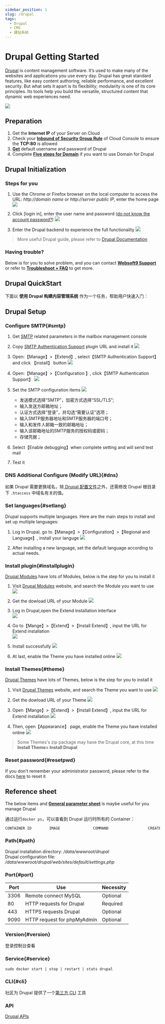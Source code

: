 ```yaml
---
sidebar_position: 1
slug: /drupal
tags:
  - Drupal
  - CMS
  - 建站系统
---
```


# Drupal Getting Started

[Drupal](https://www.drupal.org/)  is content management software. It’s used to make many of the websites and applications you use every day. Drupal has great standard features, like easy content authoring, reliable performance, and excellent security. But what sets it apart is its flexibility; modularity is one of its core principles. Its tools help you build the versatile, structured content that dynamic web experiences need.

![](https://libs.websoft9.com/Websoft9/DocsPicture/zh/drupal/drupal-gui-websoft9.png)


## Preparation

1. Get the **Internet IP** of your Server on Cloud
2. Check your **[Inbound of Security Group Rule](./administrator/firewall#security)** of Cloud Console to ensure the **TCP:80** is allowed
3. **[Get](./user/credentials)** default username and password of Drupal
4. Complete **[Five steps for Domain](./administrator/domain_step)** if you want to use Domain for Drupal
 

## Drupal Initialization

### Steps for you

1. Use the Chrome or Firefox browser on the local computer to access the URL: *http://domain name* or *http://server public IP*, enter the home page
     ![](https://libs.websoft9.com/Websoft9/DocsPicture/en/drupal/drupal-main-websoft9.png)

2. Click [login in], enter the user name and password ([do not know the account password?](./user/credentials))
     ![](https://libs.websoft9.com/Websoft9/DocsPicture/en/drupal/drupal-install1-websoft9.png)

3. Enter the Drupal backend to experience the full functionality
     ![](https://libs.websoft9.com/Websoft9/DocsPicture/en/drupal/drupal-boardpage-websoft9.png)

> More useful Drupal guide, please refer to [Drupal Documentation](https://www.drupal.org/documentation)

### Having trouble?

Below is for you to solve problem, and you can contact **[Websoft9 Support](./helpdesk)** or refer to **[Troubleshoot + FAQ](./faq#setup)** to get more.  

## Drupal QuickStart

下面以 **使用 Drupal 构建内容管理系统** 作为一个任务，帮助用户快速入门：

## Drupal Setup

### Configure SMTP{#smtp}

1. Get [SMTP](./administrator/smtp) related parameters in the mailbox management console  

2. Copy [SMTP Authentication Support](https://www.drupal.org/project/smtp) plugin URL and install it
   ![](https://libs.websoft9.com/Websoft9/DocsPicture/en/drupal/drupal-installsmtp001-websoft9.png)

3. Open:【Manage】>【Extend】, select【SMTP Authentication Support】and click 【install】 button
   ![](https://libs.websoft9.com/Websoft9/DocsPicture/en/drupal/drupal-installsmtp002-websoft9.png)

4. Open:【Manage】>【Configuration 】, click【SMTP Authentication Support】
   ![](https://libs.websoft9.com/Websoft9/DocsPicture/en/drupal/drupal-setsmtp001-websoft9.png)

5. Set the SMTP configuration items
   ![](https://libs.websoft9.com/Websoft9/DocsPicture/en/drupal/drupal-setsmtp002-websoft9.png)
   
    * 发送模式选择“SMTP”，加密方式选择“SSL/TLS”;
    * 输入发送方邮箱地址；
    * 认证方式选择“登录”，并勾选“需要认证”选项；
    * 输入SMTP服务器地址和SMTP服务器的端口号；
    * 输入和发件人邮箱一致的邮箱地址；
    * 输入该邮箱地址的SMTP服务的授权码或密码；
    * 存储凭据；

6. Select【Enable debugging】when complete setting and will send test mail

4. Test it

### DNS Additional Configure (Modify URL){#dns}

如果 Drupal 需要更换域名，除[ Drupal 配置文件](#path)之外，还需修改 Drupal 根目录下 `.htaccess` 中域名有关的值。

### Set languages{#setlang}

Drupal supports multiple languages. Here are the main steps to install and set up multiple languages:

1. Log in Drupal, go to【Manage】>【Configuration】>【Regional and Language】, install your languge
  ![](https://libs.websoft9.com/Websoft9/DocsPicture/en/drupal/drupal-addlanguage-websoft9.png)

2. After installing a new language, set the default language according to actual needs.

### Install plugin{#installplugin}

[Drupal Modules](https://www.drupal.org/project/project_module) have lots of Modules, below is the step for you to install it

1. Visit [Drupal Modules](https://www.drupal.org/project/project_module) website, and search the Module you want to use
   ![](https://libs.websoft9.com/Websoft9/DocsPicture/en/drupal/drupal-searchformodule-websoft9.png)

2. Get the dowload URL of your Module
   ![](https://libs.websoft9.com/Websoft9/DocsPicture/en/drupal/drupal-dlmodule-websoft9.png)

3. Log in Drupal,open the Extend installation interface  
   ![](https://libs.websoft9.com/Websoft9/DocsPicture/en/drupal/drupal-extend-websoft9.png)

4. Go to【Mange】>【Extend】>【Install Extend】, input the URL for Extend installation  
   ![](https://libs.websoft9.com/Websoft9/DocsPicture/en/drupal/drupal-install_manager_module-websoft9.png)

5. Install successfully
   ![](https://libs.websoft9.com/Websoft9/DocsPicture/en/drupal/drupal-moduleinstalled-websoft9.png)

6. At last, enable the Theme you have installed online
   ![](https://libs.websoft9.com/Websoft9/DocsPicture/en/drupal/drupal-enablemodule-websoft9.png)

### Install Themes{#theme}

[Drupal Themes](https://www.drupal.org/project/project_theme) have lots of Themes, below is the step for you to install it

1. Visit [Drupal Themes](https://www.drupal.org/project/project_theme) website, and search the Theme you want to use
   ![](https://libs.websoft9.com/Websoft9/DocsPicture/zh/drupal/drupal-searchthemes-websoft9.png)

2. Get the dowload URL of your Theme
   ![](https://libs.websoft9.com/Websoft9/DocsPicture/zh/drupal/drupal-themesurl-websoft9.png)

3. Open【Mange】>【Extend】>【Install Extend】, input the URL for Extend installation 
   ![](https://libs.websoft9.com/Websoft9/DocsPicture/en/drupal/drupal-install_manager_module-websoft9.png)

4. Then, open【Appearance】 page, enable the Theme you have installed online
   ![](https://libs.websoft9.com/Websoft9/DocsPicture/en/drupal/drupal-completeinstall-theme-websoft9.png)

> Some Themes's zip package may have the Drupal core, at this time **Install Theme= Install Drupal**

### Reset password{#resetpwd}

If you don't remember your administrator password, please refer to the docs [here](https://www.drupal.org/node/44164) to reset it

## Reference sheet

The below items and **[General parameter sheet](./administrator/parameter)** is maybe useful for you manage Drupal

通过运行`docker ps`，可以查看到 Drupal 运行时所有的 Container：

```bash
CONTAINER ID        IMAGE               COMMAND                  CREATED             STATUS              PORTS                                NAMES
```

### Path{#path}

Drupal installation directory: */data/wwwroot/drupal*  
Drupal configuration file: */data/wwwroot/drupal/web/sites/default/settings.php*

### Port{#port}

| Port | Use                                          | Necessity |
| ------ | --------------------------------------------- | ------ |
| 3306 | Remote connect MySQL | Optional |
| 80 | HTTP requests for Drupal | Required |
| 443 | HTTPS requests Drupal | Optional |
| 9090 | HTTP request for phpMyAdmin | Optional |


### Version{#version}

登录控制台查看

### Service{#service}

```shell
sudo docker start | stop | restart | stats drupal
```

### CLI{#cli}

社区为 Drupal 提供了一个[第三方 CLI](https://drupalconsole.com/) 工具

### API

[Drupal APIs](https://www.drupal.org/docs/drupal-apis)